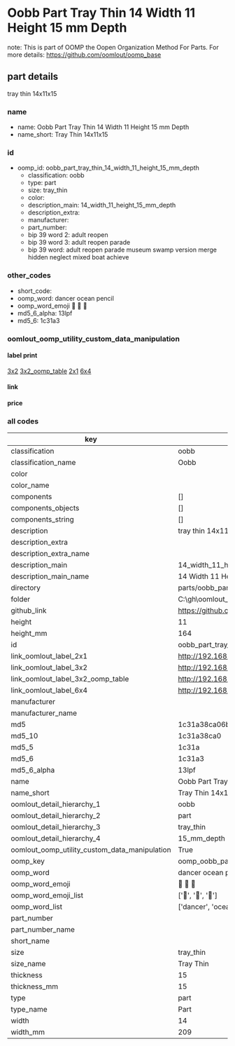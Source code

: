 # Oobb Part Tray Thin 14 Width 11 Height 15 mm Depth  

note: This is part of OOMP the Oopen Organization Method For Parts. For more details: https://github.com/oomlout/oomp_base

##  part details
  



tray thin 14x11x15



### name
* name: Oobb Part Tray Thin 14 Width 11 Height 15 mm Depth
* name_short: Tray Thin 14x11x15 
### id
* oomp_id: oobb_part_tray_thin_14_width_11_height_15_mm_depth
  * classification: oobb
  * type: part
  * size: tray_thin
  * color: 
  * description_main: 14_width_11_height_15_mm_depth
  * description_extra: 
  * manufacturer: 
  * part_number: 
  * bip 39 word 2: adult reopen
  * bip 39 word 3: adult reopen parade
  * bip 39 word: adult reopen parade museum swamp version merge hidden neglect mixed boat achieve

### other_codes
* short_code: 
* oomp_word: dancer ocean pencil
* oomp_word_emoji :dancer: :ocean: :pencil:
* md5_6_alpha: 13lpf
* md5_6: 1c31a3






### oomlout_oomp_utility_custom_data_manipulation
#### label print
[3x2](http://192.168.1.245:1112/?label=oomp%2013lpf)
[3x2_oomp_table](http://192.168.1.108:1112/?label=oomp%2013lpf)
[2x1](http://192.168.1.242:1112/?label=oomp%2013lpf)
[6x4](http://192.168.1.55:1112/?label=oomp%2013lpf)    

#### link

                              

#### price







### all codes 
| key | value |  
| --- | --- |  
| classification | oobb |  
| classification_name | Oobb |  
| color |  |  
| color_name |  |  
| components | [] |  
| components_objects | [] |  
| components_string | [] |  
| description | tray thin 14x11x15 |  
| description_extra |  |  
| description_extra_name |  |  
| description_main | 14_width_11_height_15_mm_depth |  
| description_main_name | 14 Width 11 Height 15 mm Depth |  
| directory | parts/oobb_part_tray_thin_14_width_11_height_15_mm_depth |  
| folder | C:\gh\oomlout_oobb_version_4_generated_parts\parts\oobb_part_tray_thin_14_width_11_height_15_mm_depth |  
| github_link | https://github.com/oomlout/oomlout_oomp_part_src/tree/main/parts/oobb_part_tray_thin_14_width_11_height_15_mm_depth |  
| height | 11 |  
| height_mm | 164 |  
| id | oobb_part_tray_thin_14_width_11_height_15_mm_depth |  
| link_oomlout_label_2x1 | http://192.168.1.242:1112/?label=oomp%2013lpf |  
| link_oomlout_label_3x2 | http://192.168.1.245:1112/?label=oomp%2013lpf |  
| link_oomlout_label_3x2_oomp_table | http://192.168.1.108:1112/?label=oomp%2013lpf |  
| link_oomlout_label_6x4 | http://192.168.1.55:1112/?label=oomp%2013lpf |  
| manufacturer |  |  
| manufacturer_name |  |  
| md5 | 1c31a38ca06b716fcb6d991b402d981e |  
| md5_10 | 1c31a38ca0 |  
| md5_5 | 1c31a |  
| md5_6 | 1c31a3 |  
| md5_6_alpha | 13lpf |  
| name | Oobb Part Tray Thin 14 Width 11 Height 15 mm Depth |  
| name_short | Tray Thin 14x11x15  |  
| oomlout_detail_hierarchy_1 | oobb |  
| oomlout_detail_hierarchy_2 | part |  
| oomlout_detail_hierarchy_3 | tray_thin |  
| oomlout_detail_hierarchy_4 | 15_mm_depth |  
| oomlout_oomp_utility_custom_data_manipulation | True |  
| oomp_key | oomp_oobb_part_tray_thin_14_width_11_height_15_mm_depth |  
| oomp_word | dancer ocean pencil |  
| oomp_word_emoji | :dancer: :ocean: :pencil: |  
| oomp_word_emoji_list | [':dancer:', ':ocean:', ':pencil:'] |  
| oomp_word_list | ['dancer', 'ocean', 'pencil'] |  
| part_number |  |  
| part_number_name |  |  
| short_name |  |  
| size | tray_thin |  
| size_name | Tray Thin |  
| thickness | 15 |  
| thickness_mm | 15 |  
| type | part |  
| type_name | Part |  
| width | 14 |  
| width_mm | 209 |  
